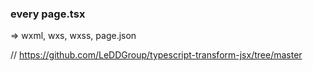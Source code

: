 

### every page.tsx
 => wxml, wxs, wxss, page.json



// https://github.com/LeDDGroup/typescript-transform-jsx/tree/master
